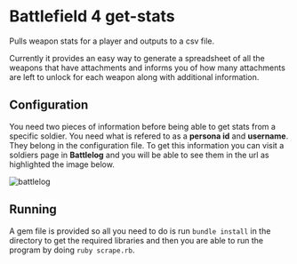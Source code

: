 Battlefield 4 get-stats
=======================

Pulls weapon stats for a player and outputs to a csv file.

Currently it provides an easy way to generate a spreadsheet of all the weapons that have attachments and informs you of how many attachments are left to unlock for each weapon along with additional information.

## Configuration

You need two pieces of information before being able to get stats from a specific soldier. You need what is refered to as a **persona id** and **username**. They belong in the configuration file. To get this information you can visit a soldiers page in **Battlelog** and you will be able to see them in the url as highlighted the image below.

![battlelog](https://dl.dropboxusercontent.com/u/3413996/github_images/persona.png "How to get information on Battlelog")

## Running

A gem file is provided so all you need to do is run `bundle install` in the directory to get the required libraries and then you are able to run the program by doing `ruby scrape.rb`.
